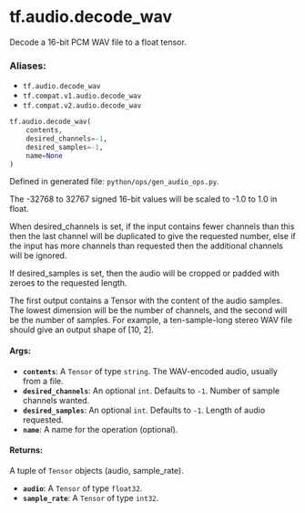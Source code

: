 <div itemscope itemtype="http://developers.google.com/ReferenceObject">
<meta itemprop="name" content="tf.audio.decode_wav" />
<meta itemprop="path" content="Stable" />
</div>

# tf.audio.decode_wav

Decode a 16-bit PCM WAV file to a float tensor.

### Aliases:

* `tf.audio.decode_wav`
* `tf.compat.v1.audio.decode_wav`
* `tf.compat.v2.audio.decode_wav`

``` python
tf.audio.decode_wav(
    contents,
    desired_channels=-1,
    desired_samples=-1,
    name=None
)
```



Defined in generated file: `python/ops/gen_audio_ops.py`.

<!-- Placeholder for "Used in" -->

The -32768 to 32767 signed 16-bit values will be scaled to -1.0 to 1.0 in float.

When desired_channels is set, if the input contains fewer channels than this
then the last channel will be duplicated to give the requested number, else if
the input has more channels than requested then the additional channels will be
ignored.

If desired_samples is set, then the audio will be cropped or padded with zeroes
to the requested length.

The first output contains a Tensor with the content of the audio samples. The
lowest dimension will be the number of channels, and the second will be the
number of samples. For example, a ten-sample-long stereo WAV file should give an
output shape of [10, 2].

#### Args:


* <b>`contents`</b>: A `Tensor` of type `string`.
  The WAV-encoded audio, usually from a file.
* <b>`desired_channels`</b>: An optional `int`. Defaults to `-1`.
  Number of sample channels wanted.
* <b>`desired_samples`</b>: An optional `int`. Defaults to `-1`.
  Length of audio requested.
* <b>`name`</b>: A name for the operation (optional).


#### Returns:

A tuple of `Tensor` objects (audio, sample_rate).


* <b>`audio`</b>: A `Tensor` of type `float32`.
* <b>`sample_rate`</b>: A `Tensor` of type `int32`.